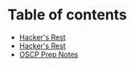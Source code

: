 # Table of contents

* [Hacker's Rest](README.md)
* [Hacker's Rest](hackers-rest.md)
* [OSCP Prep Notes](notes.md)

